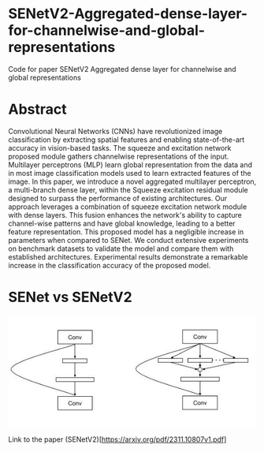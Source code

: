 # SENetV2-Aggregated-dense-layer-for-channelwise-and-global-representations
Code for paper SENetV2 Aggregated dense layer for channelwise and global representations

# Abstract

Convolutional Neural Networks (CNNs) have revolutionized image classification by extracting spatial features and enabling state-of-the-art accuracy in vision-based tasks. The squeeze and excitation network proposed module gathers channelwise representations of the input. Multilayer perceptrons (MLP) learn global representation from the data and in most image classification models used to learn extracted features of the image. In this paper, we introduce a novel aggregated multilayer perceptron, a multi-branch dense layer, within the Squeeze excitation residual module designed to surpass the performance of existing architectures. Our approach leverages a combination of squeeze excitation network module with dense layers. This fusion enhances the network's ability to capture channel-wise patterns and have global knowledge, leading to a better feature representation. This proposed model has a negligible increase in parameters when compared to SENet. We conduct extensive experiments on benchmark datasets to validate the model and compare them with established architectures. Experimental results demonstrate a remarkable increase in the classification accuracy of the proposed model.

# SENet vs SENetV2

![SENETv2](https://github.com/mahendran-narayanan/SENetV2-Aggregated-dense-layer-for-channelwise-and-global-representations/blob/main/data/senet_vs_senetv2.jpg)

Link to the paper (SENetV2)[https://arxiv.org/pdf/2311.10807v1.pdf]

